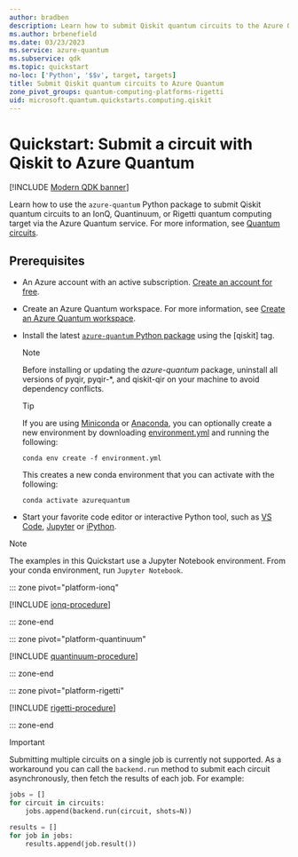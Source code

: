 ```yaml
---
author: bradben
description: Learn how to submit Qiskit quantum circuits to the Azure Quantum service.
ms.author: brbenefield
ms.date: 03/23/2023
ms.service: azure-quantum
ms.subservice: qdk
ms.topic: quickstart
no-loc: ['Python', '$$v', target, targets]
title: Submit Qiskit quantum circuits to Azure Quantum
zone_pivot_groups: quantum-computing-platforms-rigetti
uid: microsoft.quantum.quickstarts.computing.qiskit
--- 
```


# Quickstart: Submit a circuit with Qiskit to Azure Quantum

[!INCLUDE [Modern QDK banner](includes/new-qdk-support.md)]

Learn how to use the `azure-quantum` Python package to submit Qiskit quantum circuits to an IonQ, Quantinuum, or Rigetti quantum computing target via the Azure Quantum service. For more information, see [Quantum circuits](xref:microsoft.quantum.concepts.circuits).

## Prerequisites

- An Azure account with an active subscription. [Create an account for free](https://azure.microsoft.com/free/?WT.mc_id=A261C142F).
- Create an Azure Quantum workspace. For more information, see [Create an Azure Quantum workspace](xref:microsoft.quantum.how-to.workspace).
- Install the latest [`azure-quantum` Python package](xref:microsoft.quantum.install-qdk.overview#use-python-with-qiskit-or-cirq-or-azure-quantum-optimization-solvers) using the \[qiskit\] tag.

    > [!NOTE]
    > Before installing or updating the *azure-quantum* package, uninstall all versions of pyqir, pyqir-*, and qiskit-qir on your machine to avoid dependency conflicts. 

    > [!TIP]
    > If you are using [Miniconda](https://docs.conda.io/en/latest/miniconda.html) or [Anaconda](https://www.anaconda.com/products/individual#Downloads), you can optionally create a new environment by downloading [environment.yml](https://github.com/microsoft/qdk-python/blob/main/azure-quantum/environment.yml) and running the following:
    >
    >```shell
    >conda env create -f environment.yml
    >```
    >
    > This creates a new conda environment that you can activate with the following:
    >
    >```shell
    >conda activate azurequantum

- Start your favorite code editor or interactive Python tool, such as [VS Code](https://code.visualstudio.com/docs/python/jupyter-support-py), [Jupyter](https://jupyter.readthedocs.io/en/latest/content-quickstart.html) or [iPython](https://ipython.readthedocs.io/en/stable/interactive/tutorial.html).

> [!NOTE]
> The examples in this Quickstart use a Jupyter Notebook environment. From your conda environment, run `Jupyter Notebook`.

::: zone pivot="platform-ionq"

[!INCLUDE [ionq-procedure](includes/quickstart-qiskit-include-ionq.md)]

::: zone-end

::: zone pivot="platform-quantinuum"

[!INCLUDE [quantinuum-procedure](includes/quickstart-qiskit-include-quantinuum.md)]

::: zone-end

::: zone pivot="platform-rigetti"

[!INCLUDE [rigetti-procedure](includes/quickstart-qiskit-include-rigetti.md)]

::: zone-end

> [!IMPORTANT]
> Submitting multiple circuits on a single job is currently not supported. As a workaround you can call the `backend.run` method to submit each circuit asynchronously, then fetch the results of each job. For example:
>
> ```python
> jobs = []
> for circuit in circuits:
>     jobs.append(backend.run(circuit, shots=N))
> 
> results = []
> for job in jobs:
>     results.append(job.result())
>```
 

